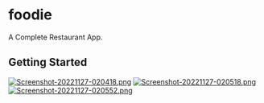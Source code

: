 # foodie

A Complete Restaurant App.

## Getting Started

[![Screenshot-20221127-020418.png](https://i.postimg.cc/pTcgj2p2/Screenshot-20221127-020418.png)](https://postimg.cc/MMRP2J74) [![Screenshot-20221127-020518.png](https://i.postimg.cc/252Jpzd4/Screenshot-20221127-020518.png)](https://postimg.cc/1gVMw1jt) [![Screenshot-20221127-020552.png](https://i.postimg.cc/XXS1KX30/Screenshot-20221127-020552.png)](https://postimg.cc/2LGxrkVH)


